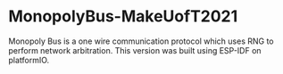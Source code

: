 # MonopolyBus-MakeUofT2021
Monopoly Bus is a one wire communication protocol which uses RNG to perform network arbitration. This version was built using ESP-IDF on platformIO.
